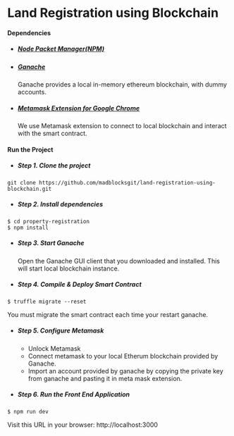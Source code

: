 # Land Registration using Blockchain



#### Dependencies                                                                                                                 
- ##### [Node Packet Manager(NPM)](http://nodejs.org/en/)                                                                                                                                                     
- ##### [Ganache](https://truffleframework.com/ganache)
  Ganache provides a local in-memory ethereum blockchain, with dummy accounts.

- ##### [Metamask Extension for Google Chrome](https://chrome.google.com/webstore/detail/metamask/nkbihfbeogaeaoehlefnkodbefgpgknn?hl=en)
  We use Metamask extension to connect to local blockchain and interact with the smart contract.

#### Run the Project
- ##### Step 1. Clone the project
```
git clone https://github.com/madblocksgit/land-registration-using-blockchain.git
```

- ##### Step 2. Install dependencies
```
$ cd property-registration
$ npm install
```

- ##### Step 3. Start Ganache
  Open the Ganache GUI client that you downloaded and installed. This will start local blockchain instance.

- ##### Step 4. Compile & Deploy Smart Contract
```
$ truffle migrate --reset 
```
   You must migrate the smart contract each time your restart ganache.

- ##### Step 5. Configure Metamask
  - Unlock Metamask
  - Connect metamask to your local Etherum blockchain provided by Ganache.
  - Import an account provided by ganache by copying the private key from ganache and pasting it in meta mask extension.

- ##### Step 6. Run the Front End Application
```
$ npm run dev
```
   Visit this URL in your browser: http://localhost:3000
